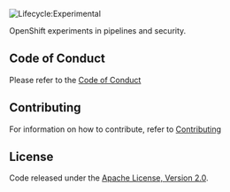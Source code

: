 ![Lifecycle:Experimental](https://img.shields.io/badge/Lifecycle-Experimental-339999)


OpenShift experiments in pipelines and security.

## Code of Conduct
Please refer to the [Code of Conduct](./CODE_OF_CONDUCT.md) 

## Contributing
For information on how to contribute, refer to [Contributing](CONTRIBUTING.md)

## License
Code released under the [Apache License, Version 2.0](./LICENSE).

